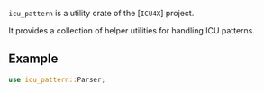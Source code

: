 `icu_pattern` is a utility crate of the [`ICU4X`] project.

It provides a collection of helper utilities for handling ICU patterns.

## Example

```rust
use icu_pattern::Parser;
```

